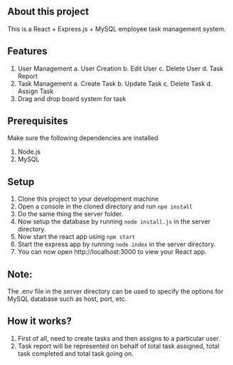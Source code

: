 ## About this project

This is a React + Express.js + MySQL employee task management system.

## Features

1. User Management
   a. User Creation
   b. Edit User
   c. Delete User
   d. Task Report
2. Task Management
   a. Create Task
   b. Update Task
   c. Delete Task
   d. Assign Task
3. Drag and drop board system for task

## Prerequisites

Make sure the following dependencies are installed

1. Node.js
2. MySQL

## Setup

1. Clone this project to your development machine
2. Open a console in the cloned directory and run `npm install`
3. Do the same thing the server folder.
4. Now setup the database by running `node install.js` in the server directory.
5. Now start the react app using `npm start`
6. Start the express app by running `node index` in the server directory.
7. You can now open http://localhost:3000 to view your React app.

## Note:

The .env file in the server directory can be used to specify the options for MySQL database such as host, port, etc.

## How it works?

1. First of all, need to create tasks and then assigns to a particular user.
2. Task report will be represented on behalf of total task assigned, total task completed and total task going on.

